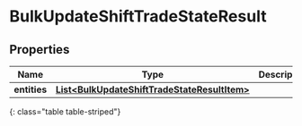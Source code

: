 # BulkUpdateShiftTradeStateResult


## Properties

| Name | Type | Description | Notes |
| ------------ | ------------- | ------------- | ------------- |
| **entities** | [**List&lt;BulkUpdateShiftTradeStateResultItem&gt;**](BulkUpdateShiftTradeStateResultItem) |  |  [optional] |
{: class="table table-striped"}



